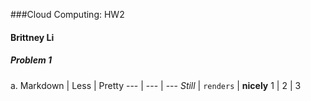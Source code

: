 ###Cloud Computing: HW2
#### Brittney Li

##### Problem 1
a.
Markdown | Less | Pretty
--- | --- | ---
*Still* | `renders` | **nicely**
1 | 2 | 3
